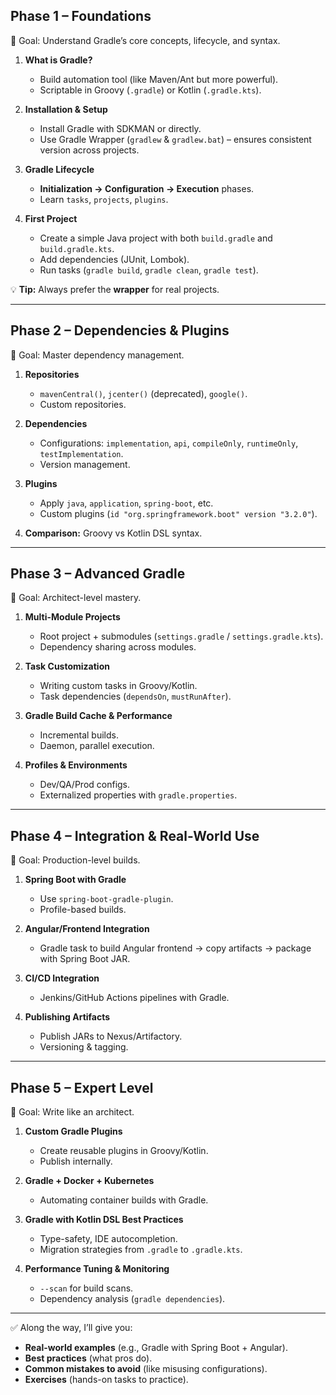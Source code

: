## **Phase 1 – Foundations**

🔹 Goal: Understand Gradle’s core concepts, lifecycle, and syntax.

1. **What is Gradle?**

    * Build automation tool (like Maven/Ant but more powerful).
    * Scriptable in Groovy (`.gradle`) or Kotlin (`.gradle.kts`).

2. **Installation & Setup**

    * Install Gradle with SDKMAN or directly.
    * Use Gradle Wrapper (`gradlew` & `gradlew.bat`) – ensures consistent version across projects.

3. **Gradle Lifecycle**

    * **Initialization → Configuration → Execution** phases.
    * Learn `tasks`, `projects`, `plugins`.

4. **First Project**

    * Create a simple Java project with both `build.gradle` and `build.gradle.kts`.
    * Add dependencies (JUnit, Lombok).
    * Run tasks (`gradle build`, `gradle clean`, `gradle test`).

💡 **Tip:** Always prefer the **wrapper** for real projects.

---

## **Phase 2 – Dependencies & Plugins**

🔹 Goal: Master dependency management.

1. **Repositories**

    * `mavenCentral()`, `jcenter()` (deprecated), `google()`.
    * Custom repositories.

2. **Dependencies**

    * Configurations: `implementation`, `api`, `compileOnly`, `runtimeOnly`, `testImplementation`.
    * Version management.

3. **Plugins**

    * Apply `java`, `application`, `spring-boot`, etc.
    * Custom plugins (`id "org.springframework.boot" version "3.2.0"`).

4. **Comparison:** Groovy vs Kotlin DSL syntax.

---

## **Phase 3 – Advanced Gradle**

🔹 Goal: Architect-level mastery.

1. **Multi-Module Projects**

    * Root project + submodules (`settings.gradle` / `settings.gradle.kts`).
    * Dependency sharing across modules.

2. **Task Customization**

    * Writing custom tasks in Groovy/Kotlin.
    * Task dependencies (`dependsOn`, `mustRunAfter`).

3. **Gradle Build Cache & Performance**

    * Incremental builds.
    * Daemon, parallel execution.

4. **Profiles & Environments**

    * Dev/QA/Prod configs.
    * Externalized properties with `gradle.properties`.

---

## **Phase 4 – Integration & Real-World Use**

🔹 Goal: Production-level builds.

1. **Spring Boot with Gradle**

    * Use `spring-boot-gradle-plugin`.
    * Profile-based builds.

2. **Angular/Frontend Integration**

    * Gradle task to build Angular frontend → copy artifacts → package with Spring Boot JAR.

3. **CI/CD Integration**

    * Jenkins/GitHub Actions pipelines with Gradle.

4. **Publishing Artifacts**

    * Publish JARs to Nexus/Artifactory.
    * Versioning & tagging.

---

## **Phase 5 – Expert Level**

🔹 Goal: Write like an architect.

1. **Custom Gradle Plugins**

    * Create reusable plugins in Groovy/Kotlin.
    * Publish internally.

2. **Gradle + Docker + Kubernetes**

    * Automating container builds with Gradle.

3. **Gradle with Kotlin DSL Best Practices**

    * Type-safety, IDE autocompletion.
    * Migration strategies from `.gradle` to `.gradle.kts`.

4. **Performance Tuning & Monitoring**

    * `--scan` for build scans.
    * Dependency analysis (`gradle dependencies`).

---

✅ Along the way, I’ll give you:

* **Real-world examples** (e.g., Gradle with Spring Boot + Angular).
* **Best practices** (what pros do).
* **Common mistakes to avoid** (like misusing configurations).
* **Exercises** (hands-on tasks to practice).